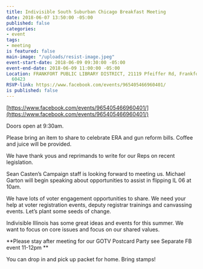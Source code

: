 ```yaml
---
title: Indivisible South Suburban Chicago Breakfast Meeting
date: 2018-06-07 13:50:00 -05:00
published: false
categories:
- event
tags:
- meeting
is featured: false
main-image: "/uploads/resist-image.jpeg"
event-start-date: 2018-06-09 09:30:00 -05:00
event-end-date: 2018-06-09 11:00:00 -05:00
Location: FRANKFORT PUBLIC LIBRARY DISTRICT, 21119 Pfeiffer Rd, Frankfort, Illinois
  60423
RSVP-link: https://www.facebook.com/events/965405466960401/
is published: false
---
```


[https://www.facebook.com/events/965405466960401/](https://www.facebook.com/events/965405466960401/)

Doors open at 9:30am. 

Please bring an item to share to celebrate ERA and gun reform bills. Coffee and juice will be provided. 

We have thank yous and reprimands to write for our Reps on recent legislation. 

Sean Casten’s Campaign staff is looking forward to meeting us. Michael Garton will begin speaking about opportunities to assist in flipping IL 06 at 10am. 

We have lots of voter engagement opportunities to share. We need your help at voter registration events, deputy registrar trainings and canvassing events. Let’s plant some seeds of change. 

Indivisible Illinois has some great ideas and events for this summer. We want to focus on core issues and focus on our shared values.  

**Please stay after meeting for our GOTV Postcard Party see Separate FB event 11-12pm **

You can drop in and pick up packet for home. Bring stamps!  